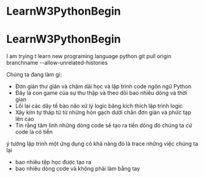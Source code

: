 # LearnW3PythonBegin
LearnW3PythonBegin
=======
I am trying t learn new programing language python 
git pull origin branchname --allow-unrelated-histories

Chúng ta đang làm gì:
- Đơn giản thư giãn và chậm dãi học và lập trình code ngôn ngữ Python
- Đây là con game của sự thu thập và theo dõi bao nhiêu dòng và thời gian
- Lối lại các dây tế bào não xử lý logic băng kích thích lập trình logic
- Xây kim tự tháp từ từ những hòn gạch dưới chân đơn giản và phức tạp lên cao
- Tin rằng tâm linh những dòng code sẽ tạo ra  tiền dòng đó chúng ta cứ code là có tiền

ý tưởng lập trình một ứng dụng có khả năng đó là trace những việc chúng ta lại 
- bao nhiêu tệp học được tạo ra
- bao nhiêu dòng code và không phải làm bằng tay 
